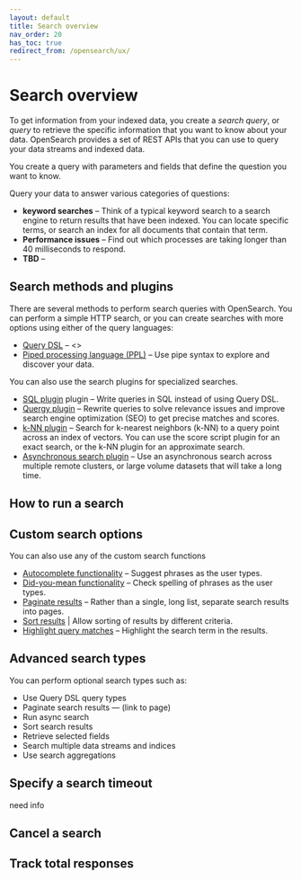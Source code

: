 ```yaml
---
layout: default
title: Search overview
nav_order: 20
has_toc: true
redirect_from: /opensearch/ux/
---
```


# Search overview

To get information from your indexed data, you create a *search query*, or *query* to retrieve the specific information that you want to know about your data. OpenSearch provides a set of REST APIs that you can use to query your data streams and indexed data.

You create a query with parameters and fields that define the question you want to know.

Query your data to answer various categories of questions:

* **keyword searches** – Think of a typical keyword search to a search engine to return results that have been indexed. You can locate specific terms, or search an index for all documents that contain that term.
* **Performance issues** – Find out which processes are taking longer than 40 milliseconds to respond.
* **TBD** – <need another good example here>

## Search methods and plugins

There are several methods to perform search queries with OpenSearch. You can perform a simple HTTP search, or you can create searches with more options using either of the query languages:
* [Query DSL]({{site.url}}{{site.baseurl}}/query-dsl/index) – <<need desc here>>
* [Piped processing language (PPL)]({{site.url}}{{site.baseurl}}/search-plugins/sql/ppl/index/) – Use pipe syntax to explore and discover your data.

You can also use the search plugins for specialized searches.

* [SQL plugin]({{site.url}}{{site.baseurl}}/search-plugins/sql/index) plugin – Write queries in SQL instead of using Query DSL.
* [Quergy plugin]({{site.url}}{{site.baseurl}}/search-plugins/quergy/index) – Rewrite queries to solve relevance issues and improve search engine optimization (SEO) to get precise matches and scores.
* [k-NN plugin]({{site.url}}{{site.baseurl}}/search-plugins/quergy/index)  – Search for k-nearest neighbors (k-NN) to a query point across an index of vectors. You can use the score script plugin for an exact search, or the k-NN plugin for an approximate search.
* [Asynchronous search plugin]({{site.url}}{{site.baseurl}}/search-plugins/async/index/)  – Use an asynchronous search across multiple remote clusters, or large volume datasets that will take a long time.

## How to run a search

<section is tbd - needs info>

## Custom search options

You can also use any of the custom search functions 

* [Autocomplete functionality]({{site.url}}{{site.baseurl}}/opensearch/search/autocomplete) – Suggest phrases as the user types.
* [Did-you-mean functionality]({{site.url}}{{site.baseurl}}/opensearch/search/autocomplete) – Check spelling of phrases as the user types.
* [Paginate results]({{site.url}}{{site.baseurl}}/opensearch/search/paginate) – Rather than a single, long list, separate search results into pages.
* [Sort results]({{site.url}}{{site.baseurl}}/opensearch/search/sort) | Allow sorting of results by different criteria.
* [Highlight query matches]({{site.url}}{{site.baseurl}}/opensearch/search/highlight) – Highlight the search term in the results.

## Advanced search types

You can perform optional search types such as:

* Use Query DSL query types
* Paginate search results — (link to page)
* Run async search
* Sort search results
* Retrieve selected fields
* Search multiple data streams and indices
* Use search aggregations


## Specify a search timeout
need info

## Cancel a search

## Track total responses
